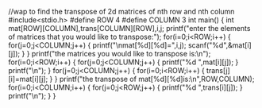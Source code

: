 //wap to find the transpose of 2d matrices of nth row and nth column
#include<stdio.h>
#define ROW 4
#define COLUMN 3
int main()
{
int mat[ROW][COLUMN],trans[COLUMN][ROW],i,j;
printf("enter the elements of matrices that you would like to transpose:");
for(i=0;i<ROW;i++)
{
for(j=0;j<COLUMN;j++)
{
printf("\nmat[%d][%d]=",i,j);
scanf("%d",&mat[i][j]);
}
}
printf("the matrices you would like to transpose is:\n");
for(i=0;i<ROW;i++)
{
for(j=0;j<COLUMN;j++)
{
printf("%d ",mat[i][j]);
}
printf("\n");
}
for(j=0;j<COLUMN;j++)
{
for(i=0;i<ROW;i++)
{
trans[j][i]=mat[i][j];
}
}
printf("the transpose of mat[%d][%d]is:\n",ROW,COLUMN);
for(i=0;i<COLUMN;i++)
{
for(j=0;j<ROW;j++)
{
printf("%d ",trans[i][j]);
}
printf("\n");
}
}
